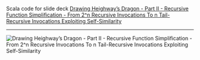 Scala code for slide deck [Drawing Heighway’s Dragon - Part II - Recursive Function Simplification - From 2^n Recursive Invocations To n Tail-Recursive Invocations Exploiting Self-Similarity](https://fpilluminated.org/deck/257)

---

![Drawing Heighway’s Dragon - Part II - Recursive Function Simplification - From 2^n Recursive Invocations To n Tail-Recursive Invocations Exploiting Self-Similarity](2025-03-29-drawing-heighways-dragon--part-2-recursive-function-simplification--from-2-to-the-n-recursive-invocations-to-n-tail-recursive-invocations-exploiting-self-similarity-first-slide-large.png) 
